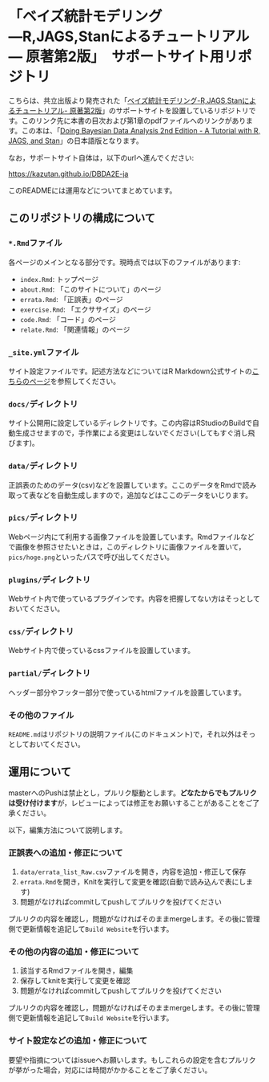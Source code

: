 # 「ベイズ統計モデリング―R,JAGS,Stanによるチュートリアル― 原著第2版」　サポートサイト用リポジトリ

こちらは、共立出版より発売された「[ベイズ統計モデリング-R,JAGS,Stanによるチュートリアル- 原著第2版](http://www.kyoritsu-pub.co.jp/bookdetail/9784320113169)」のサポートサイトを設置しているリポジトリです。このリンク先に本書の目次および第1章のpdfファイルへのリンクがあります。この本は、「[Doing Bayesian Data Analysis 2nd Edition - A Tutorial with R, JAGS, and Stan](https://sites.google.com/site/doingbayesiandataanalysis/)」の日本語版となります。

なお，サポートサイト自体は，以下のurlへ進んでください:

https://kazutan.github.io/DBDA2E-ja

このREADMEには運用などについてまとめています。

## このリポジトリの構成について

### `*.Rmd`ファイル

各ページのメインとなる部分です。現時点では以下のファイルがあります:

- `index.Rmd`: トップページ
- `about.Rmd`: 「このサイトについて」のページ
- `errata.Rmd`: 「正誤表」のページ
- `exercise.Rmd`: 「エクササイズ」のページ
- `code.Rmd`: 「コード」のページ
- `relate.Rmd`: 「関連情報」のページ

### `_site.yml`ファイル

サイト設定ファイルです。記述方法などについてはR Markdown公式サイトの[こちらのページ](http://rmarkdown.rstudio.com/rmarkdown_websites.html)を参照してください。

### `docs/`ディレクトリ

サイト公開用に設定しているディレクトリです。この内容はRStudioのBuildで自動生成させますので，手作業による変更はしないでください(してもすぐ消し飛びます)。

### `data/`ディレクトリ

正誤表のためのデータ(csv)などを設置しています。ここのデータをRmdで読み取って表などを自動生成しますので，追加などはここのデータをいじります。

### `pics/`ディレクトリ

Webページ内にて利用する画像ファイルを設置しています。Rmdファイルなどで画像を参照させたいときは，このディレクトリに画像ファイルを置いて，`pics/hoge.png`といったパスで呼び出してください。

### `plugins/`ディレクトリ

Webサイト内で使っているプラグインです。内容を把握してない方はそっとしておいてください。

### `css/`ディレクトリ

Webサイト内で使っているcssファイルを設置しています。

### `partial/`ディレクトリ

ヘッダー部分やフッター部分で使っているhtmlファイルを設置しています。

### その他のファイル

`README.md`はリポジトリの説明ファイル(このドキュメント)で，それ以外はそっとしておいてください。

## 運用について

masterへのPushは禁止とし，プルリク駆動とします。**どなたからでもプルリクは受け付けます**が，レビューによっては修正をお願いすることがあることをご了承ください。

以下，編集方法について説明します。

### 正誤表への追加・修正について

1. `data/errata_list_Raw.csv`ファイルを開き，内容を追加・修正して保存
1. `errata.Rmd`を開き，Knitを実行して変更を確認(自動で読み込んで表にします)
1. 問題がなければcommitしてpushしてプルリクを投げてください

プルリクの内容を確認し，問題がなければそのままmergeします。その後に管理側で更新情報を追記して`Build Website`を行います。

### その他の内容の追加・修正について

1. 該当するRmdファイルを開き，編集
1. 保存してknitを実行して変更を確認
1. 問題がなければcommitしてpushしてプルリクを投げてください

プルリクの内容を確認し，問題がなければそのままmergeします。その後に管理側で更新情報を追記して`Build Website`を行います。

### サイト設定などの追加・修正について

要望や指摘についてはissueへお願いします。もしこれらの設定を含むプルリクが挙がった場合，対応には時間がかかることをご了承ください。



